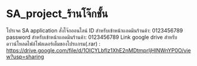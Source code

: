 # SA_project_ร้านโจ๊กชั้น
โปรเจค SA application สั่งโจ๊กออนไลน์
ID สำหรับเข้าหน้าเเอดมินร้านค้า: 0123456789
password สำหรับเข้าหน้าเเอดมินร้านค้า: 0123456789
Link google drive สำหรับดาวน์โหลดไฟล์โฟลเดอร์เต็มของโปรเเกรม(.rar) : https://drive.google.com/file/d/1OICYLbfIz1XhE2nMDtmprIjHlNWnYP0O/view?usp=sharing
